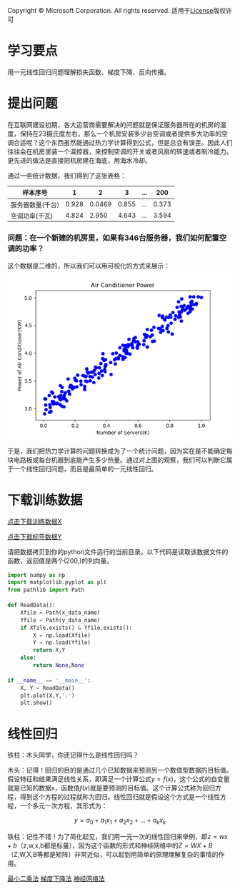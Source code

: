 Copyright © Microsoft Corporation. All rights reserved.
适用于[License](https://github.com/Microsoft/ai-edu/blob/master/LICENSE.md)版权许可
  
# 学习要点

 用一元线性回归问题理解损失函数、梯度下降、反向传播。

# 提出问题

在互联网建设初期，各大运营商需要解决的问题就是保证服务器所在的机房的温度，保持在23摄氏度左右。那么一个机房安装多少台空调或者提供多大功率的空调合适呢？这个东西虽然能通过热力学计算得到公式，但是总会有误差。因此人们往往会在机房里装一个温控器，来控制空调的开关或者风扇的转速或者制冷能力。更先进的做法是直接把机房建在海底，用海水冷却。

通过一些统计数据，我们得到了这张表格：

|样本序号|1|2|3|...|200|
|---|---|---|---|---|---|
|服务器数量(千台)|0.928|0.0469|0.855|...|0.373|
|空调功率(千瓦)|4.824|2.950|4.643|...|3.594|

### 问题：在一个新建的机房里，如果有346台服务器，我们如何配置空调的功率？

这个数据是二维的，所以我们可以用可视化的方式来展示：
<img src="./Images/4/Data.png"/>

于是，我们把热力学计算的问题转换成为了一个统计问题，因为实在是不能确定每块电路板或每台机器到底能产生多少热量。通过对上图的观察，我们可以判断它属于一个线性回归问题，而且是最简单的一元线性回归。

# 下载训练数据

[点击下载训练数据X](https://github.com/Microsoft/ai-edu/tree/master/B-%E6%95%99%E5%AD%A6%E6%A1%88%E4%BE%8B%E4%B8%8E%E5%AE%9E%E8%B7%B5/B6-%E7%A5%9E%E7%BB%8F%E7%BD%91%E7%BB%9C%E5%9F%BA%E6%9C%AC%E5%8E%9F%E7%90%86%E7%AE%80%E6%98%8E%E6%95%99%E7%A8%8B/Data/TemperatureControlXData.dat)

[点击下载标签数据Y](https://github.com/Microsoft/ai-edu/tree/master/B-%E6%95%99%E5%AD%A6%E6%A1%88%E4%BE%8B%E4%B8%8E%E5%AE%9E%E8%B7%B5/B6-%E7%A5%9E%E7%BB%8F%E7%BD%91%E7%BB%9C%E5%9F%BA%E6%9C%AC%E5%8E%9F%E7%90%86%E7%AE%80%E6%98%8E%E6%95%99%E7%A8%8B/Data/TemperatureControlYData.dat)

请把数据拷贝到你的python文件运行的当前目录。以下代码是读取该数据文件的函数，返回值是两个(200,)的列向量。

```Python
import numpy as np
import matplotlib.pyplot as plt
from pathlib import Path

def ReadData():
    Xfile = Path(x_data_name)
    Yfile = Path(y_data_name)
    if Xfile.exists() & Yfile.exists():
        X = np.load(Xfile)
        Y = np.load(Yfile)
        return X,Y
    else:
        return None,None

if __name__ == '__main__':
    X, Y = ReadData()
    plt.plot(X,Y,'.')
    plt.show()
```

# 线性回归

铁柱：木头同学，你还记得什么是线性回归吗？

木头：记得！回归的目的是通过几个已知数据来预测另一个数值型数据的目标值。假设特征和结果满足线性关系，即满足一个计算公式$y=f(x)$，这个公式的自变量就是已知的数据x，函数值$f(x)$就是要预测的目标值。这个计算公式称为回归方程，得到这个方程的过程就称为回归。线性回归就是假设这个方式是一个线性方程，一个多元一次方程，其形式为：

$$y=a_0+a_1x_1+a_2x_2+\dots+a_kx_k$$

铁柱：记性不错！为了简化起见，我们用一元一次的线性回归来举例，即$z = wx+b$（z,w,x,b都是标量），因为这个函数的形式和神经网络中的$Z = WX + B$（Z,W,X,B等都是矩阵）非常近似，可以起到用简单的原理理解复杂的事情的作用。

[最小二乘法](4.1-最小二乘法.md)
[梯度下降法](4.2-梯度下降法.md)
[神经网络法](4.3-神经网络法.md)

